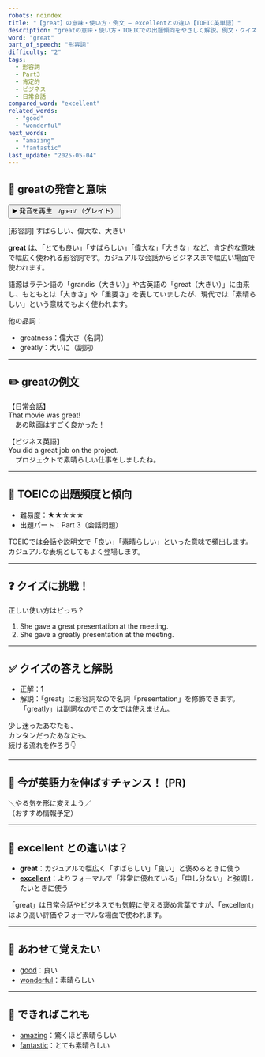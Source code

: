 ```yaml
---
robots: noindex
title: "【great】の意味・使い方・例文 ― excellentとの違い【TOEIC英単語】"
description: "greatの意味・使い方・TOEICでの出題傾向をやさしく解説。例文・クイズ付きでexcellentとの違いもわかりやすく学べます。"
word: "great"
part_of_speech: "形容詞"
difficulty: "2"
tags:
  - 形容詞
  - Part3
  - 肯定的
  - ビジネス
  - 日常会話
compared_word: "excellent"
related_words:
  - "good"
  - "wonderful"
next_words:
  - "amazing"
  - "fantastic"
last_update: "2025-05-04"
---
```


## 🔰 greatの発音と意味

<button class="play-audio" onclick="playTTS('great')">
  <span class="play-audio-main">
    ▶️ 発音を再生　/ɡreɪt/
  </span>
  <span class="play-audio-sub">
    （グレイト）
  </span>
</button>

[形容詞] すばらしい、偉大な、大きい

**great** は、「とても良い」「すばらしい」「偉大な」「大きな」など、肯定的な意味で幅広く使われる形容詞です。カジュアルな会話からビジネスまで幅広い場面で使われます。

語源はラテン語の「grandis（大きい）」や古英語の「great（大きい）」に由来し、もともとは「大きさ」や「重要さ」を表していましたが、現代では「素晴らしい」という意味でもよく使われます。

他の品詞：  
- greatness：偉大さ（名詞）
- greatly：大いに（副詞）

---

## ✏️ greatの例文

【日常会話】  
That movie was great!  
　あの映画はすごく良かった！

【ビジネス英語】  
You did a great job on the project.  
　プロジェクトで素晴らしい仕事をしましたね。

---

## 🎯 TOEICの出題頻度と傾向

- 難易度：★★☆☆☆
- 出題パート：Part 3（会話問題）

TOEICでは会話や説明文で「良い」「素晴らしい」といった意味で頻出します。カジュアルな表現としてもよく登場します。

---

## ❓ クイズに挑戦！

正しい使い方はどっち？

1. She gave a great presentation at the meeting.  
2. She gave a greatly presentation at the meeting.

---

## ✅ クイズの答えと解説

- 正解：**1**
- 解説：「great」は形容詞なので名詞「presentation」を修飾できます。「greatly」は副詞なのでこの文では使えません。

少し迷ったあなたも、  
カンタンだったあなたも、  
続ける流れを作ろう👇️

---

## 🚀 今が英語力を伸ばすチャンス！ (PR)

<div class="info-center">
＼やる気を形に変えよう／<br>  
（おすすめ情報予定）
</div>

---

## 🤔  excellent との違いは？

- **great**：カジュアルで幅広く「すばらしい」「良い」と褒めるときに使う
- **[excellent](/word/excellent/)**：よりフォーマルで「非常に優れている」「申し分ない」と強調したいときに使う

「great」は日常会話やビジネスでも気軽に使える褒め言葉ですが、「excellent」はより高い評価やフォーマルな場面で使われます。

---

## 🧩 あわせて覚えたい

- [good](/word/good/)：良い
- [wonderful](/word/wonderful/)：素晴らしい

---

## 📖 できればこれも

- [amazing](/word/amazing/)：驚くほど素晴らしい
- [fantastic](/word/fantastic/)：とても素晴らしい

<!-- cvid: aid26_bid12 -->
